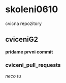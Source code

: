 # skoleni0610
cvicna repozitory

## cviceniG2
__pridame prvni commit__

### cviceni_pull_requests
_neco tu_
